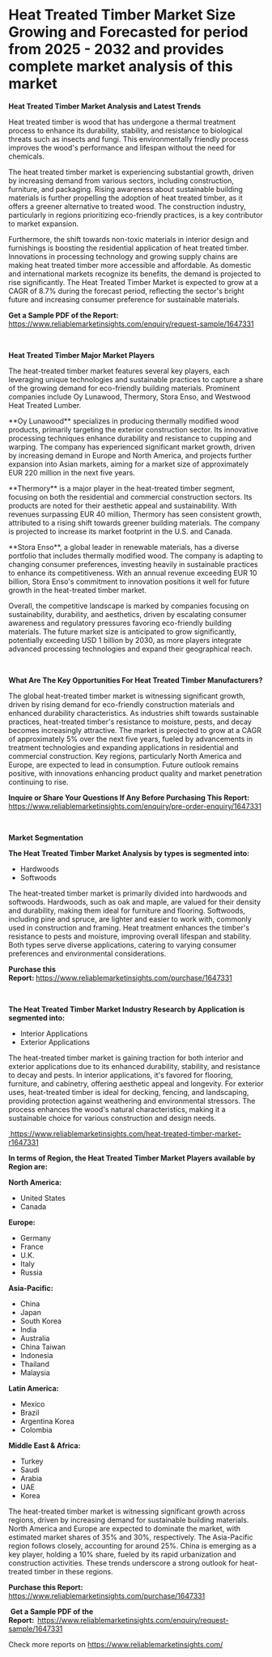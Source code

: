 <p><h1>Heat Treated Timber Market Size Growing and Forecasted for period from 2025 - 2032 and provides complete market analysis of this market</h1></p><p><strong>Heat Treated Timber Market Analysis and Latest Trends</strong></p>
<p><p>Heat treated timber is wood that has undergone a thermal treatment process to enhance its durability, stability, and resistance to biological threats such as insects and fungi. This environmentally friendly process improves the wood's performance and lifespan without the need for chemicals. </p><p>The heat treated timber market is experiencing substantial growth, driven by increasing demand from various sectors, including construction, furniture, and packaging. Rising awareness about sustainable building materials is further propelling the adoption of heat treated timber, as it offers a greener alternative to treated wood. The construction industry, particularly in regions prioritizing eco-friendly practices, is a key contributor to market expansion. </p><p>Furthermore, the shift towards non-toxic materials in interior design and furnishings is boosting the residential application of heat treated timber. Innovations in processing technology and growing supply chains are making heat treated timber more accessible and affordable. As domestic and international markets recognize its benefits, the demand is projected to rise significantly. The Heat Treated Timber Market is expected to grow at a CAGR of 8.7% during the forecast period, reflecting the sector's bright future and increasing consumer preference for sustainable materials.</p></p>
<p><strong>Get a Sample PDF of the Report:&nbsp;</strong> <a href="https://www.reliablemarketinsights.com/enquiry/request-sample/1647331?utm_campaign=2452&utm_medium=2&utm_source=Github&utm_content=ia&utm_term=28022025&utm_id=heat-treated-timber">https://www.reliablemarketinsights.com/enquiry/request-sample/1647331</a></p>
<p>&nbsp;</p>
<p><strong>Heat Treated Timber Major Market Players</strong></p>
<p><p>The heat-treated timber market features several key players, each leveraging unique technologies and sustainable practices to capture a share of the growing demand for eco-friendly building materials. Prominent companies include Oy Lunawood, Thermory, Stora Enso, and Westwood Heat Treated Lumber.</p><p>**Oy Lunawood** specializes in producing thermally modified wood products, primarily targeting the exterior construction sector. Its innovative processing techniques enhance durability and resistance to cupping and warping. The company has experienced significant market growth, driven by increasing demand in Europe and North America, and projects further expansion into Asian markets, aiming for a market size of approximately EUR 220 million in the next five years.</p><p>**Thermory** is a major player in the heat-treated timber segment, focusing on both the residential and commercial construction sectors. Its products are noted for their aesthetic appeal and sustainability. With revenues surpassing EUR 40 million, Thermory has seen consistent growth, attributed to a rising shift towards greener building materials. The company is projected to increase its market footprint in the U.S. and Canada.</p><p>**Stora Enso**, a global leader in renewable materials, has a diverse portfolio that includes thermally modified wood. The company is adapting to changing consumer preferences, investing heavily in sustainable practices to enhance its competitiveness. With an annual revenue exceeding EUR 10 billion, Stora Enso's commitment to innovation positions it well for future growth in the heat-treated timber market.</p><p>Overall, the competitive landscape is marked by companies focusing on sustainability, durability, and aesthetics, driven by escalating consumer awareness and regulatory pressures favoring eco-friendly building materials. The future market size is anticipated to grow significantly, potentially exceeding USD 1 billion by 2030, as more players integrate advanced processing technologies and expand their geographical reach.</p></p>
<p>&nbsp;</p>
<p><strong>What Are The Key Opportunities For Heat Treated Timber Manufacturers?</strong></p>
<p><p>The global heat-treated timber market is witnessing significant growth, driven by rising demand for eco-friendly construction materials and enhanced durability characteristics. As industries shift towards sustainable practices, heat-treated timber's resistance to moisture, pests, and decay becomes increasingly attractive. The market is projected to grow at a CAGR of approximately 5% over the next five years, fueled by advancements in treatment technologies and expanding applications in residential and commercial construction. Key regions, particularly North America and Europe, are expected to lead in consumption. Future outlook remains positive, with innovations enhancing product quality and market penetration continuing to rise.</p></p>
<p><strong>Inquire or Share Your Questions If Any Before Purchasing This Report:</strong> <a href="https://www.reliablemarketinsights.com/enquiry/pre-order-enquiry/1647331?utm_campaign=2452&utm_medium=2&utm_source=Github&utm_content=ia&utm_term=28022025&utm_id=heat-treated-timber">https://www.reliablemarketinsights.com/enquiry/pre-order-enquiry/1647331</a></p>
<p>&nbsp;</p>
<p><strong>Market Segmentation</strong></p>
<p><strong>The Heat Treated Timber Market Analysis by types is segmented into:</strong></p>
<p><ul><li>Hardwoods</li><li>Softwoods</li></ul></p>
<p><p>The heat-treated timber market is primarily divided into hardwoods and softwoods. Hardwoods, such as oak and maple, are valued for their density and durability, making them ideal for furniture and flooring. Softwoods, including pine and spruce, are lighter and easier to work with, commonly used in construction and framing. Heat treatment enhances the timber's resistance to pests and moisture, improving overall lifespan and stability. Both types serve diverse applications, catering to varying consumer preferences and environmental considerations.</p></p>
<p><strong>Purchase this Report:&nbsp;</strong><a href="https://www.reliablemarketinsights.com/purchase/1647331?utm_campaign=2452&utm_medium=2&utm_source=Github&utm_content=ia&utm_term=28022025&utm_id=heat-treated-timber">https://www.reliablemarketinsights.com/purchase/1647331</a></p>
<p>&nbsp;</p>
<p><strong>The Heat Treated Timber Market Industry Research by Application is segmented into:</strong></p>
<p><ul><li>Interior Applications</li><li>Exterior Applications</li></ul></p>
<p><p>The heat-treated timber market is gaining traction for both interior and exterior applications due to its enhanced durability, stability, and resistance to decay and pests. In interior applications, it's favored for flooring, furniture, and cabinetry, offering aesthetic appeal and longevity. For exterior uses, heat-treated timber is ideal for decking, fencing, and landscaping, providing protection against weathering and environmental stressors. The process enhances the wood's natural characteristics, making it a sustainable choice for various construction and design needs.</p></p>
<p><a href="https://www.reliablemarketinsights.com/heat-treated-timber-market-r1647331?utm_campaign=2452&utm_medium=2&utm_source=Github&utm_content=ia&utm_term=28022025&utm_id=heat-treated-timber">&nbsp;https://www.reliablemarketinsights.com/heat-treated-timber-market-r1647331</a></p>
<p><strong>In terms of Region, the Heat Treated Timber Market Players available by Region are:</strong></p>
<p>
    <p> <strong> North America: </strong>
        <ul>
            <li>United States</li>
            <li>Canada</li>
        </ul>
        </p> 
    <p> <strong> Europe: </strong>
        <ul>
            <li>Germany</li>
            <li>France</li>
            <li>U.K.</li>
            <li>Italy</li>
            <li>Russia</li>
        </ul>
        </p> 
    <p> <strong> Asia-Pacific: </strong>
        <ul>
            <li>China</li>
            <li>Japan</li>
            <li>South Korea</li>
            <li>India</li>
            <li>Australia</li>
            <li>China Taiwan</li>
            <li>Indonesia</li>
            <li>Thailand</li>
            <li>Malaysia</li>
        </ul>
        </p> 
    <p> <strong> Latin America: </strong>
        <ul>
            <li>Mexico</li>
            <li>Brazil</li>
            <li>Argentina Korea</li>
            <li>Colombia</li>
        </ul>
        </p> 
    <p> <strong> Middle East & Africa: </strong>
        <ul>
            <li>Turkey</li>
            <li>Saudi</li>
            <li>Arabia</li>
            <li>UAE</li>
            <li>Korea</li>
        </ul>
    </p>
    </p>
<p><p>The heat-treated timber market is witnessing significant growth across regions, driven by increasing demand for sustainable building materials. North America and Europe are expected to dominate the market, with estimated market shares of 35% and 30%, respectively. The Asia-Pacific region follows closely, accounting for around 25%. China is emerging as a key player, holding a 10% share, fueled by its rapid urbanization and construction activities. These trends underscore a strong outlook for heat-treated timber in these regions.</p></p>
<p><strong>Purchase this Report: </strong><a href="https://www.reliablemarketinsights.com/purchase/1647331?utm_campaign=2452&utm_medium=2&utm_source=Github&utm_content=ia&utm_term=28022025&utm_id=heat-treated-timber">https://www.reliablemarketinsights.com/purchase/1647331</a></p>
<p>&nbsp;<strong>Get a Sample PDF of the Report:&nbsp;&nbsp;</strong><a href="https://www.reliablemarketinsights.com/enquiry/request-sample/1647331?utm_campaign=2452&utm_medium=2&utm_source=Github&utm_content=ia&utm_term=28022025&utm_id=heat-treated-timber">https://www.reliablemarketinsights.com/enquiry/request-sample/1647331</a></p>
<p><strong></strong></p>
<p>Check more reports on <a href="https://www.reliablemarketinsights.com/?utm_campaign=2452&utm_medium=2&utm_source=Github&utm_content=ia&utm_term=28022025&utm_id=heat-treated-timber">https://www.reliablemarketinsights.com/</a></p>